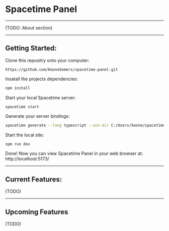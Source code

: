 # Spacetime Panel

---

(TODO: About section)

---

## Getting Started:

Clone this repositry onto your computer:

```HTTPS
https://github.com/KeoneSomers/spacetime-panel.git
```

Insatall the projects dependencies:

```bash
npm install
```

Start your local Spacetime server:

```Spacetime CLI
spacetime start
```

Generate your server bindings:

```bash
spacetime generate --lang typescript --out-dir C:/Users/keone/spacetime-panel/src/spacetime_module_bindings --project-path C:\Users\keone\Elegon\server-csharp
```

Start the local site:

```bash
npm run dev
```

Done! Now you can view Spacetime Panel in your web browser at: http://localhost:5173/

---

## Current Features:

(TODO)

 ---

## Upcoming Features

(TODO)
